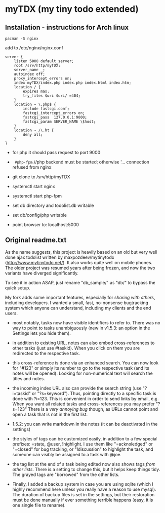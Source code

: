 # myTDX (my tiny todo extended)

## Installation - instructions for Arch linux

`pacman -S nginx`

add to  /etc/nginx/nginx.conf

```
server {
    listen 5000 default_server;
    root /srv/http/myTDX;
    server_name _;
    autoindex off;
    proxy_intercept_errors on;
    index myTDX/index.php index.php index.html index.htm;
    location / {
        expires max;
        try_files $uri $uri/ =404;
    }
    location ~ \.php$ {
        include fastcgi.conf;
        fastcgi_intercept_errors on;
        fastcgi_pass  127.0.0.1:9000;
        fastcgi_param SERVER_NAME \$host;
    }
    location ~ /\.ht {
        deny all;
    }
}
```


* for php it should pass request to port 9000
* ` #php-fpm`  //php backend must be started; otherwise '... connection refused from nginx
* git clone <this repo> to /srv/http/myTDX
* systemctl start nginx
* systemctl start php-fpm

* set db directory and todolist.db writable
* set db/config/php writable

* point browser to: localhost:5000

## Original readme.txt
As the name suggests, this project is heavily based on an old but very well done ajax todolist
written by maxpozdeev/mytinytodo (http://www.mytinytodo.net/). It also works quite well on mobile phones.
The older project was resumed years after being frozen, and now the two variants have diverged significantly.

To see it in action ASAP, just rename "db_sample/" as "db/" to bypass the quick setup.

My fork adds some important features, especially for *sharing with others*, including developers.
I wanted a small, fast, no-nonsense bugtracking system which anyone can understand, including my
clients and the end users.

- most notably, tasks now have visible identifiers to refer to. There was no way to point to tasks
unambiguously (new in v1.5.3: an option in the Settings lets you hide them).

- in addition to existing URL, notes can also embed cross-references to other tasks (just use #taskid).
When you click on them you are redirected to the respective task.

- this cross-reference is done via an enhanced search. You can now look for "#123" or simply its number
to go to the respective task (and its notes will be opened). Looking for non-numerical text will search
the titles and notes.

- the incoming index URL also can provide the search string (use "?i=taskid" or "?s=keyword"). Thus,
pointing directly to a specific task is done with ?i=123. This is convenient in order to send links
by email, e.g. When you want all related tasks and cross-references you may prefer "?s=123"
There is a *very annoying bug* though, as URLs cannot point and open a task that is not in the first list.

- 1.5.2: you can write markdown in the notes (it can be deactivated in the settings)

- the styles of tags can be customized easily, in addition to a few special prefixes: =state, @user, !highlight.
I use them like "=acknoledged" or "=closed" for bug tracking, or "!discussion" to highlight the task, and
someone can visibly be assigned to a task with @joe.

- the tag list at the end of a task being edited now also shows tags *from other lists*. There is a setting
to change this, but it helps keep things tidy. The grayed tags are "borrowed" from the other lists.

- Finally, I added a backup system in case you are using sqlite (which I highly recommend here unless you
really have a reason to use mysql). The duration of backup files is set in the settings, but their restoration
must be done manually if ever something terrible happens (easy, it is one single file to rename).

